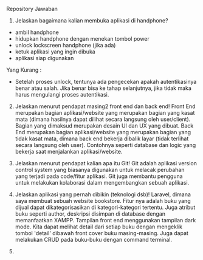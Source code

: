 Repository Jawaban
1. Jelaskan bagaimana kalian membuka aplikasi di handphone?
- ambil handphone
- hidupkan handphone dengan menekan tombol power
- unlock lockscreen handphone (jika ada)
- ketuk aplikasi yang ingin dibuka
- aplikasi siap digunakan

Yang Kurang :
- Setelah proses unlock, tentunya ada pengecekan apakah autentikasinya benar atau salah. Jika benar bisa ke tahap
selanjutnya, jika tidak maka harus mengulangi proses autentikasi.

2. Jelaskan menurut pendapat masing2 front end dan back end!
Front End merupakan bagian aplikasi/website yang merupakan bagian yang kasat mata (dimana hasilnya dapat dilihat secara langsung oleh user/client).
Bagian yang dimaksud merupakan desain UI dan UX yang dibuat.
Back End merupakan bagian aplikasi/website yang merupakan bagian yang tidak kasat mata, dimana back end bekerja dibalik layar (tidak terlihat secara langsung
oleh user). Contohnya seperti database dan logic yang bekerja saat menjalankan aplikasi/website.

3. Jelaskan menurut pendapat kalian apa itu Git!
Git adalah aplikasi version control system yang biasanya digunakan untuk melacak perubahan yang terjadi pada code/fitur aplikasi. Git juga membantu pengguna untuk
melakukan kolaborasi dalam mengembangkan sebuah aplikasi.

4. Jelaskan aplikasi yang pernah dibikin (teknologi dsb)!
Laravel, dimana saya membuat sebuah website bookstore. Fitur nya adalah buku yang dijual dapat dikategorisasikan di kategori-kategori tertentu. Juga atribut buku
seperti author, deskripsi disimpan di database dengan memanfaatkan XAMPP. Tampilan front end menggunakan tampilan dark mode. Kita dapat melihat detail dari setiap
buku dengan mengeklik tombol 'detail' dibawah front cover buku masing-masing. Juga dapat melakukan CRUD pada buku-buku dengan command terminal.

5. 
